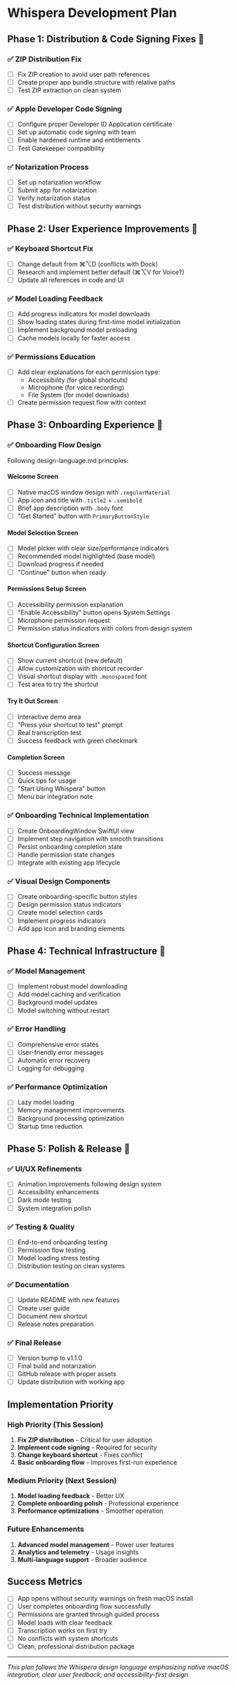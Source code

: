# Whispera Development Plan

## Phase 1: Distribution & Code Signing Fixes 🚀

### ✅ ZIP Distribution Fix
- [ ] Fix ZIP creation to avoid user path references
- [ ] Create proper app bundle structure with relative paths
- [ ] Test ZIP extraction on clean system

### ✅ Apple Developer Code Signing
- [ ] Configure proper Developer ID Application certificate
- [ ] Set up automatic code signing with team
- [ ] Enable hardened runtime and entitlements
- [ ] Test Gatekeeper compatibility

### ✅ Notarization Process
- [ ] Set up notarization workflow
- [ ] Submit app for notarization
- [ ] Verify notarization status
- [ ] Test distribution without security warnings

## Phase 2: User Experience Improvements 🎯

### ✅ Keyboard Shortcut Fix
- [ ] Change default from ⌘⌥D (conflicts with Dock)
- [ ] Research and implement better default (⌘⌥V for Voice?)
- [ ] Update all references in code and UI

### ✅ Model Loading Feedback
- [ ] Add progress indicators for model downloads
- [ ] Show loading states during first-time model initialization
- [ ] Implement background model preloading
- [ ] Cache models locally for faster access

### ✅ Permissions Education
- [ ] Add clear explanations for each permission type:
  - Accessibility (for global shortcuts)
  - Microphone (for voice recording)
  - File System (for model downloads)
- [ ] Create permission request flow with context

## Phase 3: Onboarding Experience 🌟

### ✅ Onboarding Flow Design
Following design-language.md principles:

#### Welcome Screen
- [ ] Native macOS window design with `.regularMaterial`
- [ ] App icon and title with `.title2` + `.semibold`
- [ ] Brief app description with `.body` font
- [ ] "Get Started" button with `PrimaryButtonStyle`

#### Model Selection Screen
- [ ] Model picker with clear size/performance indicators
- [ ] Recommended model highlighted (base model)
- [ ] Download progress if needed
- [ ] "Continue" button when ready

#### Permissions Setup Screen
- [ ] Accessibility permission explanation
- [ ] "Enable Accessibility" button opens System Settings
- [ ] Microphone permission request
- [ ] Permission status indicators with colors from design system

#### Shortcut Configuration Screen
- [ ] Show current shortcut (new default)
- [ ] Allow customization with shortcut recorder
- [ ] Visual shortcut display with `.monospaced` font
- [ ] Test area to try the shortcut

#### Try It Out Screen
- [ ] Interactive demo area
- [ ] "Press your shortcut to test" prompt
- [ ] Real transcription test
- [ ] Success feedback with green checkmark

#### Completion Screen
- [ ] Success message
- [ ] Quick tips for usage
- [ ] "Start Using Whispera" button
- [ ] Menu bar integration note

### ✅ Onboarding Technical Implementation
- [ ] Create OnboardingWindow SwiftUI view
- [ ] Implement step navigation with smooth transitions
- [ ] Persist onboarding completion state
- [ ] Handle permission state changes
- [ ] Integrate with existing app lifecycle

### ✅ Visual Design Components
- [ ] Create onboarding-specific button styles
- [ ] Design permission status indicators
- [ ] Create model selection cards
- [ ] Implement progress indicators
- [ ] Add app icon and branding elements

## Phase 4: Technical Infrastructure 🔧

### ✅ Model Management
- [ ] Implement robust model downloading
- [ ] Add model caching and verification
- [ ] Background model updates
- [ ] Model switching without restart

### ✅ Error Handling
- [ ] Comprehensive error states
- [ ] User-friendly error messages
- [ ] Automatic error recovery
- [ ] Logging for debugging

### ✅ Performance Optimization
- [ ] Lazy model loading
- [ ] Memory management improvements
- [ ] Background processing optimization
- [ ] Startup time reduction

## Phase 5: Polish & Release 💎

### ✅ UI/UX Refinements
- [ ] Animation improvements following design system
- [ ] Accessibility enhancements
- [ ] Dark mode testing
- [ ] System integration polish

### ✅ Testing & Quality
- [ ] End-to-end onboarding testing
- [ ] Permission flow testing
- [ ] Model loading stress testing
- [ ] Distribution testing on clean systems

### ✅ Documentation
- [ ] Update README with new features
- [ ] Create user guide
- [ ] Document new shortcut
- [ ] Release notes preparation

### ✅ Final Release
- [ ] Version bump to v1.1.0
- [ ] Final build and notarization
- [ ] GitHub release with proper assets
- [ ] Update distribution with working app

## Implementation Priority

### High Priority (This Session)
1. **Fix ZIP distribution** - Critical for user adoption
2. **Implement code signing** - Required for security
3. **Change keyboard shortcut** - Fixes conflict
4. **Basic onboarding flow** - Improves first-run experience

### Medium Priority (Next Session)  
1. **Model loading feedback** - Better UX
2. **Complete onboarding polish** - Professional experience
3. **Performance optimizations** - Smoother operation

### Future Enhancements
1. **Advanced model management** - Power user features
2. **Analytics and telemetry** - Usage insights
3. **Multi-language support** - Broader audience

## Success Metrics

- [ ] App opens without security warnings on fresh macOS install
- [ ] User completes onboarding flow successfully
- [ ] Permissions are granted through guided process
- [ ] Model loads with clear feedback
- [ ] Transcription works on first try
- [ ] No conflicts with system shortcuts
- [ ] Clean, professional distribution package

---

*This plan follows the Whispera design language emphasizing native macOS integration, clear user feedback, and accessibility-first design.*